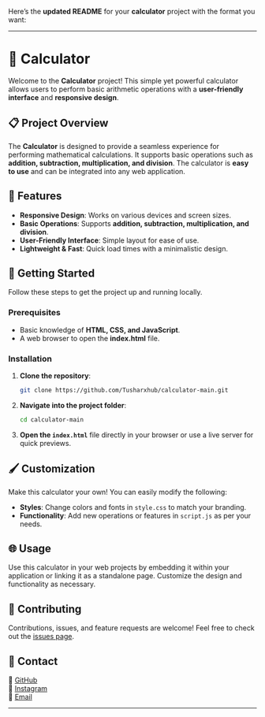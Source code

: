 Here’s the **updated README** for your **calculator** project with the format you want:  

---

# 🧮 Calculator  

Welcome to the **Calculator** project! This simple yet powerful calculator allows users to perform basic arithmetic operations with a **user-friendly interface** and **responsive design**.  

## 📋 Project Overview  

The **Calculator** is designed to provide a seamless experience for performing mathematical calculations. It supports basic operations such as **addition, subtraction, multiplication, and division**. The calculator is **easy to use** and can be integrated into any web application.  

## 🌟 Features  

- **Responsive Design**: Works on various devices and screen sizes.  
- **Basic Operations**: Supports **addition, subtraction, multiplication, and division**.  
- **User-Friendly Interface**: Simple layout for ease of use.  
- **Lightweight & Fast**: Quick load times with a minimalistic design.  

## 🚀 Getting Started  

Follow these steps to get the project up and running locally.  

### Prerequisites  

- Basic knowledge of **HTML, CSS, and JavaScript**.  
- A web browser to open the **index.html** file.  

### Installation  

1. **Clone the repository**:  
   ```bash
   git clone https://github.com/Tusharxhub/calculator-main.git
   ```
2. **Navigate into the project folder**:  
   ```bash
   cd calculator-main
   ```
3. **Open the `index.html`** file directly in your browser or use a live server for quick previews.  

## 🖌️ Customization  

Make this calculator your own! You can easily modify the following:  

- **Styles**: Change colors and fonts in `style.css` to match your branding.  
- **Functionality**: Add new operations or features in `script.js` as per your needs.  

## 🌐 Usage  

Use this calculator in your web projects by embedding it within your application or linking it as a standalone page. Customize the design and functionality as necessary.  

## 🤝 Contributing  

Contributions, issues, and feature requests are welcome! Feel free to check out the [issues page](https://github.com/Tusharxhub/calculator-main/issues).  

## 📧 Contact  

🔗 [GitHub](https://github.com/Tusharxhub)  
📸 [Instagram](https://www.instagram.com/tushardevx01/)  
📧 [Email](mailto:t.k.d.dey2033929837@gmail.com)  

---
